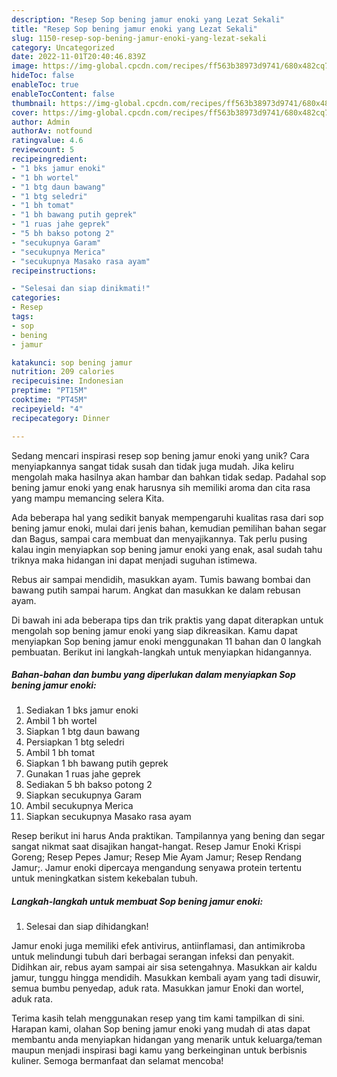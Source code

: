 ```yaml
---
description: "Resep Sop bening jamur enoki yang Lezat Sekali"
title: "Resep Sop bening jamur enoki yang Lezat Sekali"
slug: 1150-resep-sop-bening-jamur-enoki-yang-lezat-sekali
category: Uncategorized
date: 2022-11-01T20:40:46.839Z
image: https://img-global.cpcdn.com/recipes/ff563b38973d9741/680x482cq70/sop-bening-jamur-enoki-foto-resep-utama.jpg
hideToc: false
enableToc: true
enableTocContent: false
thumbnail: https://img-global.cpcdn.com/recipes/ff563b38973d9741/680x482cq70/sop-bening-jamur-enoki-foto-resep-utama.jpg
cover: https://img-global.cpcdn.com/recipes/ff563b38973d9741/680x482cq70/sop-bening-jamur-enoki-foto-resep-utama.jpg
author: Admin
authorAv: notfound
ratingvalue: 4.6
reviewcount: 5
recipeingredient:
- "1 bks jamur enoki"
- "1 bh wortel"
- "1 btg daun bawang"
- "1 btg seledri"
- "1 bh tomat"
- "1 bh bawang putih geprek"
- "1 ruas jahe geprek"
- "5 bh bakso potong 2"
- "secukupnya Garam"
- "secukupnya Merica"
- "secukupnya Masako rasa ayam"
recipeinstructions:

- "Selesai dan siap dinikmati!"
categories:
- Resep
tags:
- sop
- bening
- jamur

katakunci: sop bening jamur 
nutrition: 209 calories
recipecuisine: Indonesian
preptime: "PT15M"
cooktime: "PT45M"
recipeyield: "4"
recipecategory: Dinner

---
```





Sedang mencari inspirasi resep sop bening jamur enoki yang unik? Cara menyiapkannya sangat tidak susah dan tidak juga mudah. Jika keliru mengolah maka hasilnya akan hambar dan bahkan tidak sedap. Padahal sop bening jamur enoki yang enak harusnya sih memiliki aroma dan cita rasa yang mampu memancing selera Kita.





Ada beberapa hal yang sedikit banyak mempengaruhi kualitas rasa dari sop bening jamur enoki, mulai dari jenis bahan, kemudian pemilihan bahan segar dan Bagus, sampai cara membuat dan menyajikannya. Tak perlu pusing kalau ingin menyiapkan sop bening jamur enoki yang enak,      asal sudah tahu triknya maka hidangan ini dapat menjadi suguhan istimewa.














Rebus air sampai mendidih, masukkan ayam. Tumis bawang bombai dan bawang putih sampai harum. Angkat dan masukkan ke dalam rebusan ayam.






Di bawah ini ada beberapa tips dan trik praktis yang dapat diterapkan untuk mengolah sop bening jamur enoki yang siap dikreasikan. Kamu dapat menyiapkan Sop bening jamur enoki menggunakan 11 bahan dan 0 langkah pembuatan. Berikut ini langkah-langkah untuk menyiapkan hidangannya.

<!--inarticleads1-->

##### Bahan-bahan dan bumbu yang diperlukan dalam menyiapkan Sop bening jamur enoki:

1. Sediakan 1 bks jamur enoki
1. Ambil 1 bh wortel
1. Siapkan 1 btg daun bawang
1. Persiapkan 1 btg seledri
1. Ambil 1 bh tomat
1. Siapkan 1 bh bawang putih geprek
1. Gunakan 1 ruas jahe geprek
1. Sediakan 5 bh bakso potong 2
1. Siapkan secukupnya Garam
1. Ambil secukupnya Merica
1. Siapkan secukupnya Masako rasa ayam


Resep berikut ini harus Anda praktikan. Tampilannya yang bening dan segar sangat nikmat saat disajikan hangat-hangat. Resep Jamur Enoki Krispi Goreng; Resep Pepes Jamur; Resep Mie Ayam Jamur; Resep Rendang Jamur;. Jamur enoki dipercaya mengandung senyawa protein tertentu untuk meningkatkan sistem kekebalan tubuh. 

<!--inarticleads2-->

##### Langkah-langkah untuk membuat Sop bening jamur enoki:


1. Selesai dan siap dihidangkan!

Jamur enoki juga memiliki efek antivirus, antiinflamasi, dan antimikroba untuk melindungi tubuh dari berbagai serangan infeksi dan penyakit. Didihkan air, rebus ayam sampai air sisa setengahnya. Masukkan air kaldu jamur, tunggu hingga mendidih. Masukkan kembali ayam yang tadi disuwir, semua bumbu penyedap, aduk rata. Masukkan jamur Enoki dan wortel, aduk rata. 

Terima kasih telah menggunakan resep yang tim kami tampilkan di sini. Harapan kami, olahan Sop bening jamur enoki yang mudah di atas dapat membantu anda menyiapkan hidangan yang menarik untuk keluarga/teman maupun menjadi inspirasi bagi kamu yang berkeinginan untuk berbisnis kuliner. Semoga bermanfaat dan selamat mencoba!
